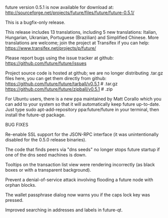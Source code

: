 future version 0.5.1 is now available for download at:
http://sourceforge.net/projects/future/files/future/future-0.5.1/

This is a bugfix-only release.

This release includes 13 translations, including 5 new translations:
Italian, Hungarian, Ukranian, Portuguese (Brazilian) and Simplified Chinese.
More translations are welcome; join the project at Transifex if you can help:
https://www.transifex.net/projects/p/future/

Please report bugs using the issue tracker at github:
https://github.com/future/future/issues

Project source code is hosted at github; we are no longer
distributing .tar.gz files here, you can get them
directly from github:
https://github.com/future/future/tarball/v0.5.1  # .tar.gz
https://github.com/future/future/zipball/v0.5.1  # .zip

For Ubuntu users, there is a new ppa maintained by Matt Corallo which
you can add to your system so that it will automatically keep
future up-to-date.  Just type
sudo apt-add-repository ppa:future/future
in your terminal, then install the future-qt package.


BUG FIXES

Re-enable SSL support for the JSON-RPC interface (it was unintentionally
disabled for the 0.5.0 release binaries).

The code that finds peers via "dns seeds" no longer stops future startup
if one of the dns seed machines is down.

Tooltips on the transaction list view were rendering incorrectly (as black boxes
or with a transparent background).

Prevent a denial-of-service attack involving flooding a future node with
orphan blocks.

The wallet passphrase dialog now warns you if the caps lock key was pressed.

Improved searching in addresses and labels in future-qt.
